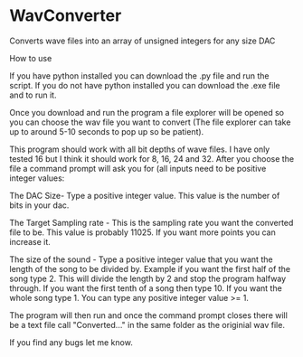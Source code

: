 # WavConverter
Converts wave files into an array of unsigned integers for any size DAC

How to use

If you have python installed you can download the .py file and run the script. 
If you do not have python installed you can download the .exe file and to run it.

Once you download and run the program a file explorer will be opened so you can choose the wav file you want to convert (The file explorer can take up to around 5-10 seconds to pop up so be patient).

This program should work with all bit depths of wave files. I have only tested 16 but I think it should work for 8, 16, 24 and 32.
After you choose the file a command prompt will ask you for (all inputs need to be positive integer values:

The DAC Size- Type a positive integer value. This value is the number of bits in your dac.

The Target Sampling rate - This is the sampling rate you want the converted file to be. This value is probably 11025. If you want more points you can increase it. 

The size of the sound - Type a positive integer value that you want the length of the song to be divided by. Example if you want the first half of the song type 2. This will divide the length by 2 and stop the program halfway through. If you want the first tenth of a song then type 10. If you want the whole song type 1. You can type any positive integer value >= 1.

The program will then run and once the command prompt closes there will be  a text file call "Converted..." in the same folder as the originial wav file. 

If you find any bugs let me know.



